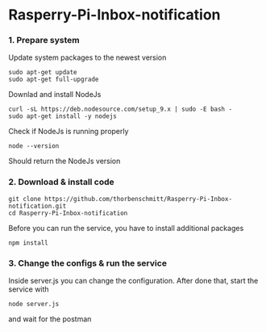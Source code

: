 # Rasperry-Pi-Inbox-notification


### 1. Prepare system
  Update system packages to the newest version
  ```
  sudo apt-get update
  sudo apt-get full-upgrade
  ```
  Downlad and install NodeJs
  ```
  curl -sL https://deb.nodesource.com/setup_9.x | sudo -E bash -
  sudo apt-get install -y nodejs
  ```
  Check if NodeJs is running properly
  ```
  node --version
  ```
  Should return the NodeJs version
  
  ### 2. Download & install code
  ```
  git clone https://github.com/thorbenschmitt/Rasperry-Pi-Inbox-notification.git
  cd Rasperry-Pi-Inbox-notification
  ```
  Before you can run the service, you have to install additional packages
  ```
  npm install
  ```
  
  ### 3. Change the configs & run the service
  Inside server.js you can change the configuration.
  After done that, start the service with
  ```
  node server.js
  ```
  and wait for the postman
  
  
  
